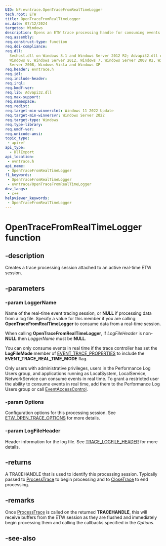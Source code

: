 ```yaml
---
UID: NF:evntrace.OpenTraceFromRealTimeLogger
tech.root: ETW
title: OpenTraceFromRealTimeLogger
ms.date: 07/12/2024
targetos: Windows
description: Opens an ETW trace processing handle for consuming events from an ETW real-time trace session or an ETW log file.
req.assembly: 
req.construct-type: function
req.ddi-compliance: 
req.dll:
  Sechost.dll on Windows 8.1 and Windows Server 2012 R2; Advapi32.dll on
  Windows 8, Windows Server 2012, Windows 7, Windows Server 2008 R2, Windows
  Server 2008, Windows Vista and Windows XP
req.header: evntrace.h
req.idl: 
req.include-header: 
req.irql: 
req.kmdf-ver: 
req.lib: Advapi32.dll
req.max-support: 
req.namespace: 
req.redist: 
req.target-min-winverclnt: Windows 11 2022 Update
req.target-min-winversvr: Windows Server 2022
req.target-type: Windows
req.type-library: 
req.umdf-ver: 
req.unicode-ansi: 
topic_type:
 - apiref
api_type:
  - DllExport
api_location:
 - evntrace.h
api_name:
 - OpenTraceFromRealTimeLogger
f1_keywords:
 - OpenTraceFromRealTimeLogger
 - evntrace/OpenTraceFromRealTimeLogger
dev_langs:
 - c++
helpviewer_keywords:
 - OpenTraceFromRealTimeLogger
---
```


# OpenTraceFromRealTimeLogger function

## -description

Creates a trace processing session attached to an active real-time ETW session.

## -parameters

### -param LoggerName

Name of the real-time event tracing session, or **NULL** if processing data from a log file. Specify a value for this member if you are calling **OpenTraceFromRealTimeLogger** to consume data from a real-time session.

When calling **OpenTraceFromRealTimeLogger**, if _LogFileHeader_ is non-**NULL** then _LoggerName_ must be **NULL**.

You can only consume events in real time if the trace controller has set the **LogFileMode** member of [EVENT_TRACE_PROPERTIES](/windows/win32/api/evntrace/ns-evntrace-event_trace_properties) to include the **EVENT_TRACE_REAL_TIME_MODE** flag.

Only users with administrative privileges, users in the Performance Log Users group, and applications running as LocalSystem, LocalService, NetworkService can consume events in real time. To grant a restricted user the ability to consume events in real time, add them to the Performance Log Users group or call [EventAccessControl](/windows/desktop/api/evntcons/nf-evntcons-eventaccesscontrol).

### -param Options

Configuration options for this processing session. See [ETW_OPEN_TRACE_OPTIONS](ns-evntrace-etw_open_trace_options.md) for more details.

### -param LogFileHeader

Header information for the log file. See [TRACE_LOGFILE_HEADER](ns-evntrace-trace_logfile_header.md) for more details.

## -returns

A TRACEHANDLE that is used to identify this processing session. Typically passed to [ProcessTrace](nf-evntrace-processtrace.md) to begin processing and to [CloseTrace](nf-evntrace-closetrace.md) to end processing.

## -remarks

Once [ProcessTrace](nf-evntrace-processtrace.md) is called on the returned **TRACEHANDLE**, this will receive buffers from the ETW session as they are flushed and immediately begin processing them and calling the callbacks specified in the *Options*.

## -see-also
